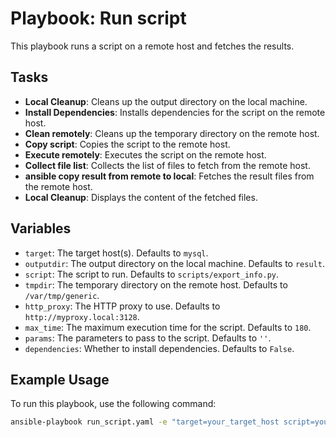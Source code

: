 # Playbook: Run script

This playbook runs a script on a remote host and fetches the results.

## Tasks

- **Local Cleanup**: Cleans up the output directory on the local machine.
- **Install Dependencies**: Installs dependencies for the script on the remote host.
- **Clean remotely**: Cleans up the temporary directory on the remote host.
- **Copy script**: Copies the script to the remote host.
- **Execute remotely**: Executes the script on the remote host.
- **Collect file list**: Collects the list of files to fetch from the remote host.
- **ansible copy result from remote to local**: Fetches the result files from the remote host.
- **Local Cleanup**: Displays the content of the fetched files.

## Variables

- `target`: The target host(s). Defaults to `mysql`.
- `outputdir`: The output directory on the local machine. Defaults to `result`.
- `script`: The script to run. Defaults to `scripts/export_info.py`.
- `tmpdir`: The temporary directory on the remote host. Defaults to `/var/tmp/generic`.
- `http_proxy`: The HTTP proxy to use. Defaults to `http://myproxy.local:3128`.
- `max_time`: The maximum execution time for the script. Defaults to `180`.
- `params`: The parameters to pass to the script. Defaults to `''`.
- `dependencies`: Whether to install dependencies. Defaults to `False`.

## Example Usage

To run this playbook, use the following command:

```bash
ansible-playbook run_script.yaml -e "target=your_target_host script=your_script.py"
```
